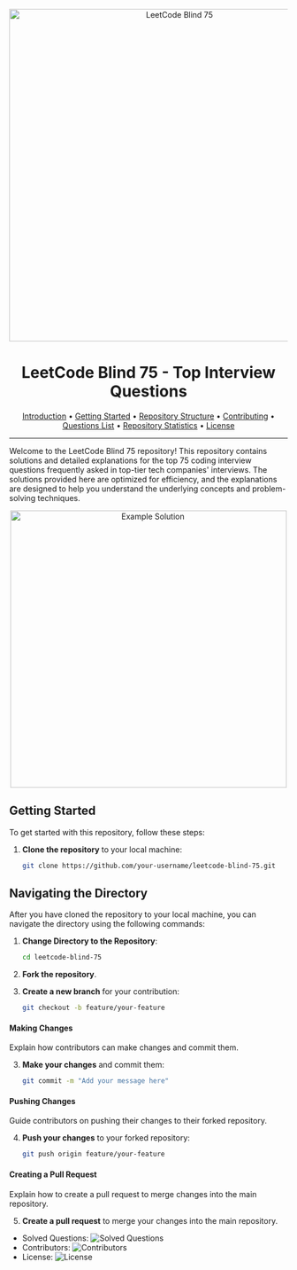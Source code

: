 <p align="center">
  <img src="images/banner.png" alt="LeetCode Blind 75" width="600">
</p>

<h1 align="center">LeetCode Blind 75 - Top Interview Questions</h1>

<p align="center">
  <a href="#introduction">Introduction</a> •
  <a href="#getting-started">Getting Started</a> •
  <a href="#repository-structure">Repository Structure</a> •
  <a href="#contributing">Contributing</a> •
  <a href="#questions-list">Questions List</a> •
  <a href="#repository-statistics">Repository Statistics</a> •
  <a href="#license">License</a>
</p>

---

Welcome to the LeetCode Blind 75 repository! This repository contains solutions and detailed explanations for the top 75 coding interview questions frequently asked in top-tier tech companies' interviews. The solutions provided here are optimized for efficiency, and the explanations are designed to help you understand the underlying concepts and problem-solving techniques.

<p align="center">
  <img src="images/solution.png" alt="Example Solution" width="500">
</p>

## Getting Started

To get started with this repository, follow these steps:

1. **Clone the repository** to your local machine:

   ```bash
   git clone https://github.com/your-username/leetcode-blind-75.git

## Navigating the Directory

After you have cloned the repository to your local machine, you can navigate the directory using the following commands:

1. **Change Directory to the Repository**:

   ```bash
   cd leetcode-blind-75

1. **Fork the repository**.

2. **Create a new branch** for your contribution:

   ```bash
   git checkout -b feature/your-feature


#### Making Changes

Explain how contributors can make changes and commit them.

3. **Make your changes** and commit them:

   ```bash
   git commit -m "Add your message here"

#### Pushing Changes

Guide contributors on pushing their changes to their forked repository.

4. **Push your changes** to your forked repository:

   ```bash
   git push origin feature/your-feature

#### Creating a Pull Request

Explain how to create a pull request to merge changes into the main repository.


5. **Create a pull request** to merge your changes into the main repository.



- Solved Questions: ![Solved Questions](https://img.shields.io/badge/Solved%20Questions-50%2F75-brightgreen)
- Contributors: ![Contributors](https://img.shields.io/github/contributors/Sreejavastar/leetcode-blind-75)
- License: ![License](https://img.shields.io/github/license/Sreejavastar/leetcode-blind-75)


